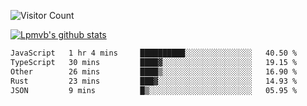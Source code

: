 ![Visitor Count](https://profile-counter.glitch.me/Lpmvb/count.svg)

[![Lpmvb's github stats](https://github-readme-stats.vercel.app/api?username=lpmvb&show_icons=true&title_color=fff&icon_color=79ff97&text_color=9f9f9f&bg_color=151515)](https://github.com/anuraghazra/github-readme-stats)

<!--
Here are some ideas to get you started:

- 🔭 I’m currently working on ...
- 🌱 I’m currently learning ...
- 👯 I’m looking to collaborate on ...
- 🤔 I’m looking for help with ...
- 💬 Ask me about ...
- 📫 How to reach me: ...
- 😄 Pronouns: ...
- ⚡ Fun fact: ...
-->

<!--START_SECTION:waka-->

```txt
JavaScript   1 hr 4 mins     ██████████░░░░░░░░░░░░░░░   40.50 %
TypeScript   30 mins         ████▓░░░░░░░░░░░░░░░░░░░░   19.15 %
Other        26 mins         ████▒░░░░░░░░░░░░░░░░░░░░   16.90 %
Rust         23 mins         ███▓░░░░░░░░░░░░░░░░░░░░░   14.93 %
JSON         9 mins          █▒░░░░░░░░░░░░░░░░░░░░░░░   05.95 %
```

<!--END_SECTION:waka-->
